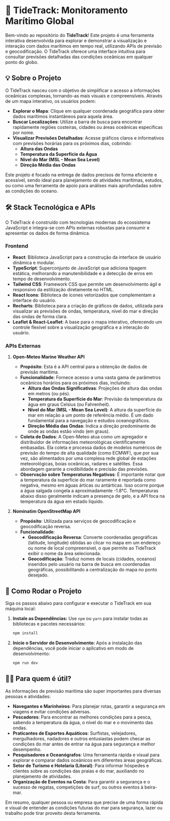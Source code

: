 # 🌊 TideTrack: Monitoramento Marítimo Global

Bem-vindo ao repositório do **TideTrack**! Este projeto é uma ferramenta interativa desenvolvida para explorar e demonstrar a visualização e interação com dados marítimos em tempo real, utilizando APIs de previsão e geocodificação. O TideTrack oferece uma interface intuitiva para consultar previsões detalhadas das condições oceânicas em qualquer ponto do globo.

## 💡 Sobre o Projeto

O TideTrack nasceu com o objetivo de simplificar o acesso a informações oceânicas complexas, tornando-as mais visuais e compreensíveis. Através de um mapa interativo, os usuários podem:

* **Explorar o Mapa**: Clique em qualquer coordenada geográfica para obter dados marítimos instantâneos para aquela área.
* **Buscar Localizações**: Utilize a barra de busca para encontrar rapidamente regiões costeiras, cidades ou áreas oceânicas específicas por nome.
* **Visualizar Previsões Detalhadas**: Acesse gráficos claros e informativos com previsões horárias para os próximos dias, cobrindo:
  * **Altura das Ondas**
  * **Temperatura da Superfície da Água**
  * **Nível do Mar (MSL - Mean Sea Level)**
  * **Direção Média das Ondas**

Este projeto é focado na entrega de dados precisos de forma eficiente e acessível, sendo ideal para planejamento de atividades marítimas, estudos, ou como uma ferramenta de apoio para análises mais aprofundadas sobre as condições do oceano.

## 🛠️ Stack Tecnológica e APIs

O TideTrack é construído com tecnologias modernas do ecossistema JavaScript e integra-se com APIs externas robustas para consumir e apresentar os dados de forma dinâmica.

### Frontend

* **React**: Biblioteca JavaScript para a construção da interface de usuário dinâmica e modular.
* **TypeScript**: Superconjunto de JavaScript que adiciona tipagem estática, melhorando a manutenibilidade e a detecção de erros em tempo de desenvolvimento.
* **Tailwind CSS**: Framework CSS que permite um desenvolvimento ágil e responsivo da estilização diretamente no HTML.
* **React Icons**: Biblioteca de ícones vetorizados que complementam a interface do usuário.
* **Recharts**: Biblioteca para a criação de gráficos de dados, utilizada para visualizar as previsões de ondas, temperatura, nível do mar e direção das ondas de forma clara.
* **Leaflet & React-Leaflet**: A base para o mapa interativo, oferecendo um controle flexível sobre a visualização geográfica e a interação do usuário.

### APIs Externas

1. **Open-Meteo Marine Weather API**
   
   * **Propósito**: Esta é a API central para a obtenção de dados de previsão marítima.
   * **Funcionalidade**: Fornece acesso a uma vasta gama de parâmetros oceânicos horários para os próximos dias, incluindo:
     * **Altura das Ondas Significativas**: Projeções de altura das ondas em metros (ou pés).
     * **Temperatura da Superfície do Mar**: Previsão da temperatura da água em graus Celsius (ou Fahrenheit).
     * **Nível do Mar (MSL - Mean Sea Level)**: A altura da superfície do mar em relação a um ponto de referência médio. É um dado fundamental para a navegação e estudos oceanográficos.
     * **Direção Média das Ondas**: Indica a direção predominante de onde as ondas estão vindo (em graus).
   * **Coleta de Dados**: A Open-Meteo atua como um agregador e distribuidor de informações meteorológicas cientificamente embasadas. Ela coleta e processa dados de modelos numéricos de previsão do tempo de alta qualidade (como ECMWF), que por sua vez, são alimentados por uma complexa rede global de estações meteorológicas, boias oceânicas, radares e satélites. Essa abordagem garante a credibilidade e precisão das previsões.
   * **Observação sobre Temperaturas Negativas**: É importante notar que a temperatura da superfície do mar raramente é reportada como negativa, mesmo em águas árticas ou antárticas. Isso ocorre porque a água salgada congela a aproximadamente -1.8°C. Temperaturas abaixo disso geralmente indicam a presença de gelo, e a API foca na temperatura da água em estado líquido.

2. **Nominatim OpenStreetMap API**
   
   * **Propósito**: Utilizada para serviços de geocodificação e geocodificação reversa.
   * **Funcionalidade**:
     * **Geocodificação Reversa**: Converte coordenadas geográficas (latitude, longitude) obtidas ao clicar no mapa em um endereço ou nome de local compreensível, o que permite ao TideTrack exibir o nome da área selecionada.
     * **Geocodificação**: Traduz nomes de locais (cidades, oceanos) inseridos pelo usuário na barra de busca em coordenadas geográficas, possibilitando a centralização do mapa no ponto desejado.

## 🚀 Como Rodar o Projeto

Siga os passos abaixo para configurar e executar o TideTrack em sua máquina local:

1. **Instale as Dependências:**
   Use `npm` ou `yarn` para instalar todas as bibliotecas e pacotes necessários:
   
   ```bash
   npm install
   ```

2. **Inicie o Servidor de Desenvolvimento:**
   Após a instalação das dependências, você pode iniciar o aplicativo em modo de desenvolvimento:
   
   ```bash
   npm run dev
   ```

## 🧑‍💻 Para quem é útil?

As informações de previsão marítima são super importantes para diversas pessoas e atividades:

* **Navegantes e Marinheiros**: Para planejar rotas, garantir a segurança em viagens e evitar condições adversas.
* **Pescadores**: Para encontrar as melhores condições para a pesca, sabendo a temperatura da água, o nível do mar e o movimento das ondas.
* **Praticantes de Esportes Aquáticos**: Surfistas, velejadores, mergulhadores, nadadores e outros entusiastas podem checar as condições do mar antes de entrar na água para segurança e melhor desempenho.
* **Pesquisadores e Oceanógrafos**: Uma ferramenta rápida e visual para explorar e comparar dados oceânicos em diferentes áreas geográficas.
* **Setor de Turismo e Hotelaria (Litoral)**: Para informar hóspedes e clientes sobre as condições das praias e do mar, auxiliando no planejamento de atividades.
* **Organização de Eventos na Costa**: Para garantir a segurança e o sucesso de regatas, competições de surf, ou outros eventos à beira-mar.

Em resumo, qualquer pessoa ou empresa que precise de uma forma rápida e visual de entender as condições futuras do mar para segurança, lazer ou trabalho pode tirar proveito desta ferramenta.
